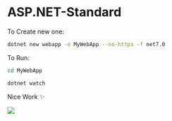 # ASP.NET-Standard
To Create new one:
```bash
dotnet new webapp -o MyWebApp --no-https -f net7.0
```
To Run:
```bash
cd MyWebApp

dotnet watch
```
Nice Work ✨

<img src="https://dotnet.microsoft.com/static/images/screenshot-aspnet-tutorial-run.png">
